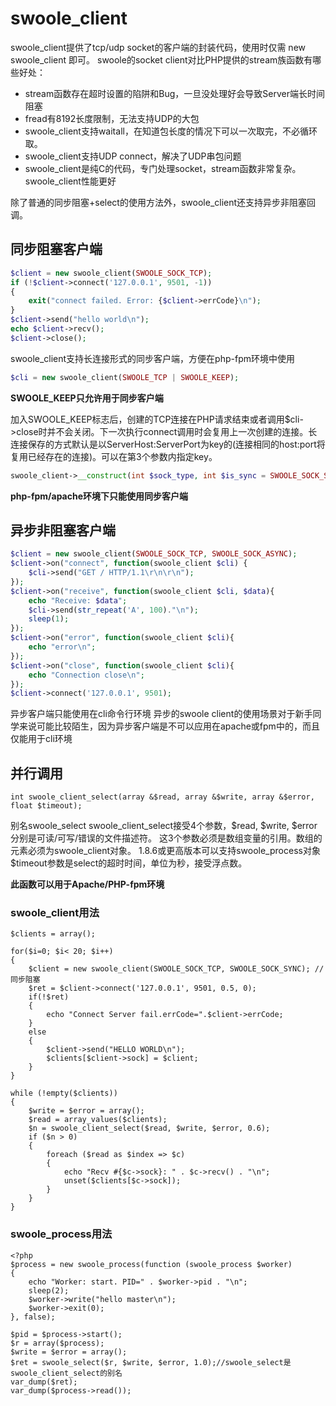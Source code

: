# swoole_client
swoole_client提供了tcp/udp socket的客户端的封装代码，使用时仅需 new swoole_client 即可。 swoole的socket client对比PHP提供的stream族函数有哪些好处：

* stream函数存在超时设置的陷阱和Bug，一旦没处理好会导致Server端长时间阻塞
* fread有8192长度限制，无法支持UDP的大包
* swoole_client支持waitall，在知道包长度的情况下可以一次取完，不必循环取。
* swoole_client支持UDP connect，解决了UDP串包问题
* swoole_client是纯C的代码，专门处理socket，stream函数非常复杂。swoole_client性能更好

除了普通的同步阻塞+select的使用方法外，swoole_client还支持异步非阻塞回调。

## 同步阻塞客户端

```php
$client = new swoole_client(SWOOLE_SOCK_TCP);
if (!$client->connect('127.0.0.1', 9501, -1))
{
    exit("connect failed. Error: {$client->errCode}\n");
}
$client->send("hello world\n");
echo $client->recv();
$client->close();
```
swoole_client支持长连接形式的同步客户端，方便在php-fpm环境中使用

```php
$cli = new swoole_client(SWOOLE_TCP | SWOOLE_KEEP);
```
**SWOOLE_KEEP只允许用于同步客户端**

加入SWOOLE_KEEP标志后，创建的TCP连接在PHP请求结束或者调用$cli->close时并不会关闭。下一次执行connect调用时会复用上一次创建的连接。长连接保存的方式默认是以ServerHost:ServerPort为key的(连接相同的host:port将复用已经存在的连接)。可以在第3个参数内指定key。
```php
swoole_client->__construct(int $sock_type, int $is_sync = SWOOLE_SOCK_SYNC, string $key);
```
**php-fpm/apache环境下只能使用同步客户端**

## 异步非阻塞客户端
```php
$client = new swoole_client(SWOOLE_SOCK_TCP, SWOOLE_SOCK_ASYNC);
$client->on("connect", function(swoole_client $cli) {
    $cli->send("GET / HTTP/1.1\r\n\r\n");
});
$client->on("receive", function(swoole_client $cli, $data){
    echo "Receive: $data";
    $cli->send(str_repeat('A', 100)."\n");
    sleep(1);
});
$client->on("error", function(swoole_client $cli){
    echo "error\n";
});
$client->on("close", function(swoole_client $cli){
    echo "Connection close\n";
});
$client->connect('127.0.0.1', 9501);
```
异步客户端只能使用在cli命令行环境 异步的swoole client的使用场景对于新手同学来说可能比较陌生，因为异步客户端是不可以应用在apache或fpm中的，而且仅能用于cli环境

## 并行调用
~~~
int swoole_client_select(array &$read, array &$write, array &$error, float $timeout);
~~~
别名swoole_select
swoole_client_select接受4个参数，$read, $write, $error 分别是可读/可写/错误的文件描述符。
这3个参数必须是数组变量的引用。数组的元素必须为swoole_client对象。 1.8.6或更高版本可以支持swoole_process对象
$timeout参数是select的超时时间，单位为秒，接受浮点数。

**此函数可以用于Apache/PHP-fpm环境**
### swoole_client用法
~~~
$clients = array();

for($i=0; $i< 20; $i++)
{
    $client = new swoole_client(SWOOLE_SOCK_TCP, SWOOLE_SOCK_SYNC); //同步阻塞
    $ret = $client->connect('127.0.0.1', 9501, 0.5, 0);
    if(!$ret)
    {
        echo "Connect Server fail.errCode=".$client->errCode;
    }
    else
    {
        $client->send("HELLO WORLD\n");
        $clients[$client->sock] = $client;
    }
}

while (!empty($clients))
{
    $write = $error = array();
    $read = array_values($clients);
    $n = swoole_client_select($read, $write, $error, 0.6);
    if ($n > 0)
    {
        foreach ($read as $index => $c)
        {
            echo "Recv #{$c->sock}: " . $c->recv() . "\n";
            unset($clients[$c->sock]);
        }
    }
}
~~~
### swoole_process用法
~~~
<?php
$process = new swoole_process(function (swoole_process $worker)
{
    echo "Worker: start. PID=" . $worker->pid . "\n";
    sleep(2);
    $worker->write("hello master\n");
    $worker->exit(0);
}, false);

$pid = $process->start();
$r = array($process);
$write = $error = array();
$ret = swoole_select($r, $write, $error, 1.0);//swoole_select是swoole_client_select的别名
var_dump($ret);
var_dump($process->read());
~~~